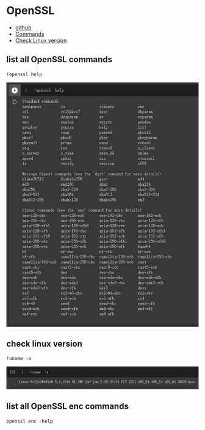 # OpenSSL
- [github](https://github.com/openssl/openssl)
- [Commands](https://github.com/JimLi999/CS2021/tree/main/CTF/20210916#list-all-openssl-commands)
- [Check Linux version](https://github.com/JimLi999/CS2021/tree/main/CTF/20210916#check-linux-version)
## list all OpenSSL commands
```
!openssl help
```
![result](./opensslCommands.PNG)
## check linux version
```
!uname -a
```
![result](./opensslchecklinuxversion.PNG)
## list all OpenSSL enc commands
```
openssl enc -help
```
